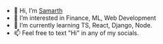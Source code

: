 - 👋 Hi, I’m [Samarth](https://littlesam.netlify.app/)
- 👀 I’m interested in Finance, ML, Web Development
- 🌱 I’m currently learning TS, React, Django, Node.
- 📫 Feel free to text "Hi" in any of my socials.

<!---
RasButAss/RasButAss is a ✨ special ✨ repository because its `README.md` (this file) appears on your GitHub profile.
You can click the Preview link to take a look at your changes.
--->
